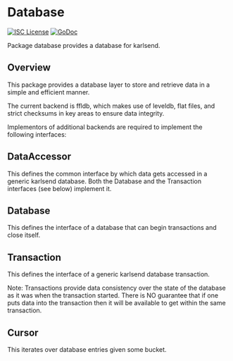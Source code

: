 # Database

[![ISC License](http://img.shields.io/badge/license-ISC-blue.svg)](https://choosealicense.com/licenses/isc/)
[![GoDoc](https://img.shields.io/badge/godoc-reference-blue.svg)](http://godoc.org/github.com/karlsen-network/karlsend/database)

Package database provides a database for karlsend.

## Overview

This package provides a database layer to store and retrieve data in
a simple and efficient manner.

The current backend is ffldb, which makes use of leveldb, flat files,
and strict checksums in key areas to ensure data integrity.

Implementors of additional backends are required to implement the
following interfaces:

## DataAccessor

This defines the common interface by which data gets accessed in a
generic karlsend database. Both the Database and the Transaction
interfaces (see below) implement it.

## Database

This defines the interface of a database that can begin transactions
and close itself.

## Transaction

This defines the interface of a generic karlsend database transaction.

Note: Transactions provide data consistency over the state of the
database as it was when the transaction started. There is NO guarantee
that if one puts data into the transaction then it will be available
to get within the same transaction.

## Cursor

This iterates over database entries given some bucket.
